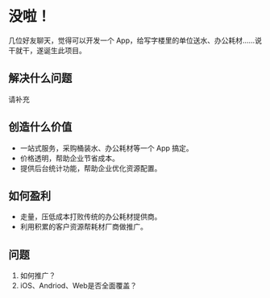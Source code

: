 # 没啦！

几位好友聊天，觉得可以开发一个 App，给写字楼里的单位送水、办公耗材……说干就干，遂诞生此项目。

## 解决什么问题

请补充

## 创造什么价值

- 一站式服务，采购桶装水、办公耗材等一个 App 搞定。
- 价格透明，帮助企业节省成本。
- 提供后台统计功能，帮助企业优化资源配置。

## 如何盈利

- 走量，压低成本打败传统的办公耗材提供商。
- 利用积累的客户资源帮耗材厂商做推广。

## 问题

1. 如何推广？
2. iOS、Andriod、Web是否全面覆盖？
